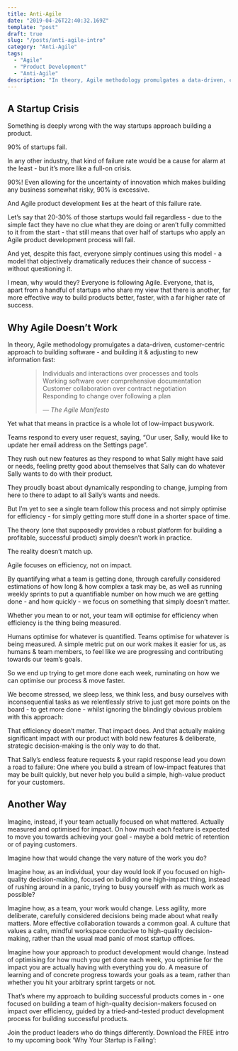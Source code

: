 ```yaml
---
title: Anti-Agile
date: "2019-04-26T22:40:32.169Z"
template: "post"
draft: true
slug: "/posts/anti-agile-intro"
category: "Anti-Agile"
tags:
  - "Agile"
  - "Product Development"
  - "Anti-Agile"
description: "In theory, Agile methodology promulgates a data-driven, customer-centric approach to building software - and building it & adjusting to new information fast. In practice, it leads to failure."
---
```



## A Startup Crisis

Something is deeply wrong with the way startups approach building a product.

90% of startups fail.

In any other industry, that kind of failure rate would be a cause for alarm at the least - but it’s more like a full-on crisis.

90%! Even allowing for the uncertainty of innovation which makes building any business somewhat risky, 90% is excessive.

And Agile product development lies at the heart of this failure rate.

Let’s say that 20-30% of those startups would fail regardless - due to the simple fact they have no clue what they are doing or aren’t fully committed to it from the start - that still means that over half of startups who apply an Agile product development process will fail.

And yet, despite this fact, everyone simply continues using this model - a model that objectively dramatically reduces their chance of success - without questioning it.

I mean, why would they? Everyone is following Agile. Everyone, that is, apart from a handful of startups who share my view that there is another, far more effective way to build products better, faster, with a far higher rate of success.


## Why Agile Doesn’t Work

In theory, Agile methodology promulgates a data-driven, customer-centric approach to building software - and building it & adjusting to new information fast:

<figure>
	<blockquote>
		<p style="text-align: left">Individuals and interactions over processes and tools
    Working software over comprehensive documentation
    Customer collaboration over contract negotiation
    Responding to change over following a plan</p>
		<footer>
			<cite>— The Agile Manifesto </cite>
		</footer>
	</blockquote>
</figure>

Yet what that means in practice is a whole lot of low-impact busywork.

Teams respond to every user request, saying, “Our user, Sally, would like to update her email address on the Settings page”.

They rush out new features as they respond to what Sally might have said or needs, feeling pretty good about themselves that Sally can do whatever Sally wants to do with their product.

They proudly boast about dynamically responding to change, jumping from here to there to adapt to all Sally’s wants and needs.

But I’m yet to see a single team follow this process and not simply optimise for efficiency - for simply getting more stuff done in a shorter space of time.

The theory (one that supposedly provides a robust platform for building a profitable, successful product) simply doesn’t work in practice.

The reality doesn’t match up.

Agile focuses on efficiency, not on impact.

By quantifying what a team is getting done, through carefully considered estimations of how long & how complex a task may be, as well as running weekly sprints to put a quantifiable number on how much we are getting done - and how quickly - we focus on something that simply doesn’t matter.

Whether you mean to or not, your team will optimise for efficiency when efficiency is the thing being measured.

Humans optimise for whatever is quantified. Teams optimise for whatever is being measured. A simple metric put on our work makes it easier for us, as humans & team members, to feel like we are progressing and contributing towards our team’s goals.

So we end up trying to get more done each week, ruminating on how we can optimise our process & move faster.

We become stressed, we sleep less, we think less, and busy ourselves with inconsequential tasks as we relentlessly strive to just get more points on the board - to get more done - whilst ignoring the blindingly obvious problem with this approach:

That efficiency doesn’t matter. That impact does. And that actually making significant impact with our product with bold new features & deliberate, strategic decision-making is the only way to do that.

That Sally’s endless feature requests & your rapid response lead you down a road to failure: One where you build a stream of low-impact features that may be built quickly, but never help you build a simple, high-value product for your customers.



## Another Way

Imagine, instead, if your team actually focused on what mattered. Actually measured and optimised for impact. On how much each feature is expected to move you towards achieving your goal - maybe a bold metric of retention or of paying customers.

Imagine how that would change the very nature of the work you do?

Imagine how, as an individual, your day would look if you focused on high-quality decision-making, focused on building one high-impact thing, instead of rushing around in a panic, trying to busy yourself with as much work as possible?

Imagine how, as a team, your work would change. Less agility, more deliberate, carefully considered decisions being made about what really matters. More effective collaboration towards a common goal. A culture that values a calm, mindful workspace conducive to high-quality decision-making, rather than the usual mad panic of most startup offices.

Imagine how your approach to product development would change. Instead of optimising for how much you get done each week, you optimise for the impact you are actually having with everything you do. A measure of learning and of concrete progress towards your goals as a team, rather than whether you hit your arbitrary sprint targets or not.

That’s where my approach to building successful products comes in - one focused on building a team of high-quality decision-makers focused on impact over efficiency, guided by a tried-and-tested product development process for building successful products.

Join the product leaders who do things differently. Download the FREE intro to my upcoming book ‘Why Your Startup is Failing’:
